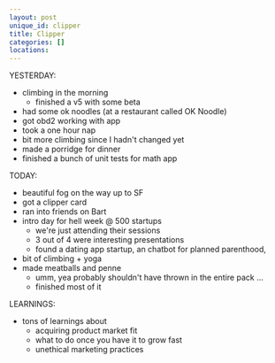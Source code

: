 ```yaml
---
layout: post
unique_id: clipper
title: Clipper
categories: []
locations: 
---
```


YESTERDAY:
* climbing in the morning
  * finished a v5 with some beta
* had some ok noodles (at a restaurant called OK Noodle)
* got obd2 working with app
* took a one hour nap
* bit more climbing since I hadn't changed yet
* made a porridge for dinner
* finished a bunch of unit tests for math app

TODAY:
* beautiful fog on the way up to SF
* got a clipper card
* ran into friends on Bart
* intro day for hell week @ 500 startups
  * we're just attending their sessions
  * 3 out of 4 were interesting presentations
  * found a dating app startup, an chatbot for planned parenthood, 
* bit of climbing + yoga
* made meatballs and penne
  * umm, yea probably shouldn't have thrown in the entire pack ...
  * finished most of it

LEARNINGS:
* tons of learnings about
  * acquiring product market fit
  * what to do once you have it to grow fast
  * unethical marketing practices
